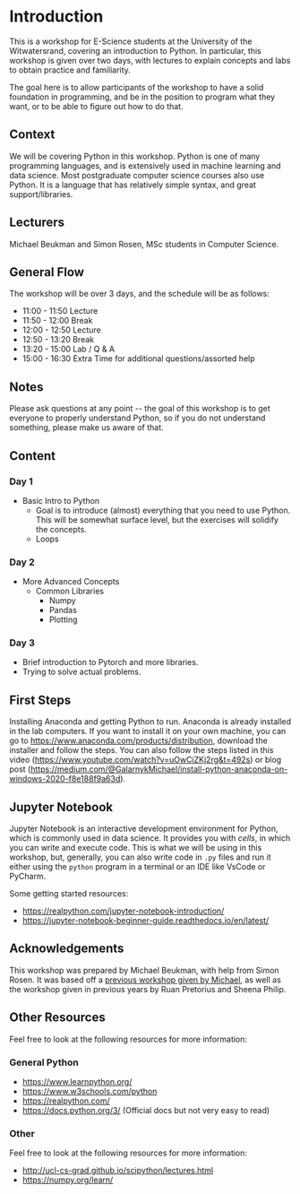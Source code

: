 # Introduction
This is a workshop for E-Science students at the University of the Witwatersrand, covering an introduction to Python. In particular, this workshop is given over two days, with lectures to explain concepts and labs to obtain practice and familiarity.

The goal here is to allow participants of the workshop to have a solid foundation in programming, and be in the position to program what they want, or to be able to figure out how to do that.
## Context
We will be covering Python in this workshop. Python is one of many programming languages, and is extensively used in machine learning and data science. Most postgraduate computer science courses also use Python.
It is a language that has relatively simple syntax, and great support/libraries.

## Lecturers
Michael Beukman and Simon Rosen, MSc students in Computer Science.

## General Flow
The workshop will be over 3 days, and the schedule will be as follows:
- 11:00 - 11:50 Lecture
- 11:50 - 12:00 Break
- 12:00 - 12:50 Lecture
- 12:50 - 13:20 Break
- 13:20 - 15:00 Lab / Q & A
- 15:00 - 16:30 Extra Time for additional questions/assorted help

## Notes
Please ask questions at any point -- the goal of this workshop is to get everyone to properly understand Python, so if you do not understand something, please make us aware of that.

## Content
### Day 1
- Basic Intro to Python
  - Goal is to introduce (almost) everything that you need to use Python. This will be somewhat surface level, but the exercises will solidify the concepts.
  - Loops
### Day 2
- More Advanced Concepts
  - Common Libraries
    - Numpy
    - Pandas
    - Plotting
### Day 3
- Brief introduction to Pytorch and more libraries.
- Trying to solve actual problems.



## First Steps
Installing Anaconda and getting Python to run.
Anaconda is already installed in the lab computers. If you want to install it on your own machine, you can go to https://www.anaconda.com/products/distribution, download the installer and follow the steps.
You can also follow the steps listed in this video (https://www.youtube.com/watch?v=uOwCiZKj2rg&t=492s) or blog post (https://medium.com/@GalarnykMichael/install-python-anaconda-on-windows-2020-f8e188f9a63d).

## Jupyter Notebook
Jupyter Notebook is an interactive development environment for Python, which is commonly used in data science. It provides you with *cells*, in which you can write and execute code.
This is what we will be using in this workshop, but, generally, you can also write code in `.py` files and run it either using the `python` program in a terminal or an IDE like VsCode or PyCharm.


Some getting started resources:
- https://realpython.com/jupyter-notebook-introduction/
- https://jupyter-notebook-beginner-guide.readthedocs.io/en/latest/

## Acknowledgements
This workshop was prepared by Michael Beukman, with help from Simon Rosen. It was based off a [previous workshop given by Michael](https://github.com/Michael-Beukman/HPC-InterestGroup/blob/main/programming/python/intro/PythonIntro.ipynb), as well as the workshop given in previous years by Ruan Pretorius and Sheena Philip.

## Other Resources
Feel free to look at the following resources for more information:
### General Python
- https://www.learnpython.org/
- https://www.w3schools.com/python
- https://realpython.com/
- https://docs.python.org/3/ (Official docs but not very easy to read)

### Other
Feel free to look at the following resources for more information:
- http://ucl-cs-grad.github.io/scipython/lectures.html
- https://numpy.org/learn/
